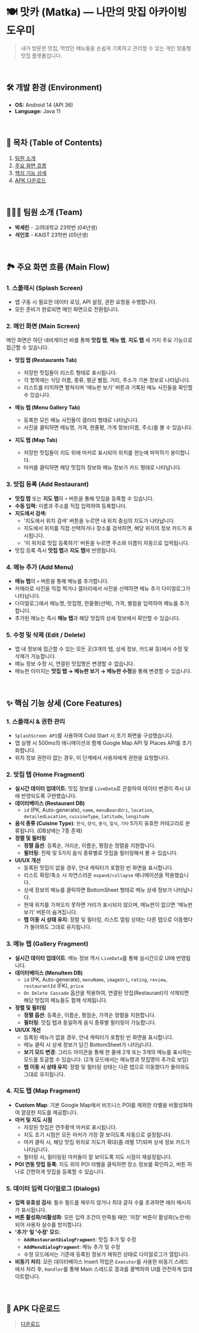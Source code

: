 # 🍽️ 맛카 (Matka) ― 나만의 맛집 아카이빙 도우미

> 내가 방문한 맛집, 먹었던 메뉴들을 손쉽게 기록하고 관리할 수 있는 개인 맞춤형 맛집 플랫폼입니다.

<br>

## 🛠️ 개발 환경 (Environment)
- **OS:** Android 14 (API 36)
- **Language:** Java 11

<br>

## 📝 목차 (Table of Contents)
1. [팀원 소개](#-팀원-소개-team)
2. [주요 화면 흐름](#-주요-화면-흐름-main-flow)
3. [핵심 기능 상세](#-핵심-기능-상세-core-features)
4. [APK 다운로드](#-apk-다운로드)

<br>

## 🧑‍🤝‍🧑 팀원 소개 (Team)

- **박세린** - 고려대학교 23학번 (04년생)
- **석인호** - KAIST 23학번 (05년생)

<br>

## 🏞️ 주요 화면 흐름 (Main Flow)

### 1. 스플래시 (Splash Screen)
- 앱 구동 시 필요한 데이터 로딩, API 설정, 권한 요청을 수행합니다.
- 모든 준비가 완료되면 메인 화면으로 전환됩니다.

### 2. 메인 화면 (Main Screen)
메인 화면은 하단 네비게이션 바를 통해 **맛집 탭**, **메뉴 탭**, **지도 탭** 세 가지 주요 기능으로 접근할 수 있습니다.

- **맛집 탭 (Restaurants Tab)**
    - 저장한 맛집들이 리스트 형태로 표시됩니다.
    - 각 항목에는 식당 이름, 종류, 평균 별점, 거리, 주소가 기본 정보로 나타납니다.
    - 리스트를 터치하면 펼쳐지며 '메뉴판 보기' 버튼과 기록된 메뉴 사진들을 확인할 수 있습니다.

- **메뉴 탭 (Menu Gallery Tab)**
    - 등록한 모든 메뉴 사진들이 갤러리 형태로 나타납니다.
    - 사진을 클릭하면 메뉴명, 가격, 한줄평, 가게 정보(이름, 주소)를 볼 수 있습니다.

- **지도 탭 (Map Tab)**
    - 저장한 맛집들이 지도 위에 마커로 표시되어 위치를 한눈에 파악하기 용이합니다.
    - 마커를 클릭하면 해당 맛집의 정보와 메뉴 정보가 카드 형태로 나타납니다.

### 3. 맛집 등록 (Add Restaurant)
- **맛집 탭** 또는 **지도 탭**의 `+` 버튼을 통해 맛집을 등록할 수 있습니다.
- **수동 입력:** 이름과 주소를 직접 입력하여 등록합니다.
- **지도에서 검색:**
    - '지도에서 위치 검색' 버튼을 누르면 내 위치 중심의 지도가 나타납니다.
    - 지도에서 위치를 직접 선택하거나 장소를 검색하면, 해당 위치의 정보 카드가 표시됩니다.
    - '이 위치로 맛집 등록하기' 버튼을 누르면 주소와 이름이 자동으로 입력됩니다.
- 맛집 등록 즉시 **맛집 탭**과 **지도 탭**에 반영됩니다.

### 4. 메뉴 추가 (Add Menu)
- **메뉴 탭**의 `+` 버튼을 통해 메뉴를 추가합니다.
- 카메라로 사진을 직접 찍거나 갤러리에서 사진을 선택하면 메뉴 추가 다이얼로그가 나타납니다.
- 다이얼로그에서 메뉴명, 맛집명, 한줄평(선택), 가격, 별점을 입력하여 메뉴를 추가합니다.
- 추가된 메뉴는 즉시 **메뉴 탭**과 해당 맛집의 상세 정보에서 확인할 수 있습니다.

### 5. 수정 및 삭제 (Edit / Delete)
- 앱 내 정보에 접근할 수 있는 모든 곳(3개의 탭, 상세 정보, 카드뷰 등)에서 수정 및 삭제가 가능합니다.
- 메뉴 정보 수정 시, 연결된 맛집명은 변경할 수 없습니다.
- 메뉴판 이미지는 **맛집 탭 → 메뉴판 보기 → 메뉴판 수정**을 통해 변경할 수 있습니다.

<br>

## ✨ 핵심 기능 상세 (Core Features)

### 1. 스플래시 & 권한 관리
- `SplashScreen API`를 사용하여 Cold Start 시 초기 화면을 구성했습니다.
- 앱 실행 시 500ms의 애니메이션과 함께 Google Map API 및 Places API를 초기화합니다.
- 위치 정보 권한이 없는 경우, 이 단계에서 사용자에게 권한을 요청합니다.

### 2. 맛집 탭 (Home Fragment)
- **실시간 데이터 업데이트**: 맛집 정보를 `LiveData`로 관찰하여 데이터 변경이 즉시 UI에 반영되도록 구현했습니다.
- **데이터베이스 (Restaurant DB)**
    - `id` (PK, Auto-generate), `name`, `menuBoardUri`, `location`, `detailedLocation`, `cuisineType`, `latitude`, `longitude`
- **음식 종류 (Cuisine Type)**: `한식`, `양식`, `중식`, `일식`, `기타` 5가지 유효한 카테고리로 분류됩니다. (DB상에는 7종 존재)
- **정렬 및 필터링**
    - **정렬 옵션**: 등록순, 거리순, 이름순, 평점순 정렬을 지원합니다.
    - **필터링**: 전체 및 5가지 음식 종류별로 맛집을 필터링해서 볼 수 있습니다.
- **UI/UX 개선**
    - 등록된 맛집이 없을 경우, 안내 캐릭터가 포함된 빈 화면을 표시합니다.
    - 리스트 확장/축소 시 자연스러운 `expand/collapse` 애니메이션을 적용했습니다.
    - 상세 정보의 메뉴를 클릭하면 BottomSheet 형태로 메뉴 상세 정보가 나타납니다.
    - 현재 위치를 가져오지 못하면 거리가 표시되지 않으며, 메뉴판이 없으면 '메뉴판 보기' 버튼이 숨겨집니다.
    - **탭 이동 시 상태 유지**: 정렬 및 필터링, 리스트 열림 상태는 다른 탭으로 이동했다가 돌아와도 그대로 유지됩니다.

### 3. 메뉴 탭 (Gallery Fragment)
- **실시간 데이터 업데이트**: 메뉴 정보 역시 `LiveData`를 통해 실시간으로 UI에 반영됩니다.
- **데이터베이스 (MenuItem DB)**
    - `id` (PK, Auto-generate), `menuName`, `imageUri`, `rating`, `review`, `restaurantId` (FK), `price`
    - `On Delete Cascade` 옵션을 적용하여, 연결된 맛집(Restaurant)이 삭제되면 해당 맛집의 메뉴들도 함께 삭제됩니다.
- **정렬 및 필터링**
    - **정렬 옵션**: 등록순, 이름순, 평점순, 가격순 정렬을 지원합니다.
    - **필터링**: 맛집 탭과 동일하게 음식 종류별 필터링이 가능합니다.
- **UI/UX 개선**
    - 등록된 메뉴가 없을 경우, 안내 캐릭터가 포함된 빈 화면을 표시합니다.
    - 메뉴 클릭 시 상세 정보가 담긴 BottomSheet가 나타납니다.
    - **보기 모드 변경**: 그리드 아이콘을 통해 한 줄에 2개 또는 3개의 메뉴를 표시하는 모드를 토글할 수 있습니다. (2개 모드에서는 메뉴명과 맛집명이 추가로 보임)
    - **탭 이동 시 상태 유지**: 정렬 및 필터링 상태는 다른 탭으로 이동했다가 돌아와도 그대로 유지됩니다.

### 4. 지도 탭 (Map Fragment)
- **Custom Map**: 기본 Google Map에서 비즈니스 POI를 제외한 라벨을 비활성화하여 깔끔한 지도를 제공합니다.
- **마커 및 지도 시점**
    - 저장된 맛집은 연주황색 마커로 표시됩니다.
    - 지도 초기 시점은 모든 마커가 가장 잘 보이도록 자동으로 설정됩니다.
    - 마커 클릭 시, 해당 맛집 위치로 지도가 확대(줌 레벨 17)되며 상세 정보 카드가 나타납니다.
    - 필터링 시, 필터링된 마커들이 잘 보이도록 지도 시점이 재설정됩니다.
- **POI 연동 맛집 등록**: 지도 위의 POI 라벨을 클릭하면 장소 정보를 확인하고, 버튼 하나로 간편하게 맛집을 등록할 수 있습니다.

### 5. 데이터 입력 다이얼로그 (Dialogs)
- **입력 유효성 검사**: 필수 필드를 채우지 않거나 최대 글자 수를 초과하면 에러 메시지가 표시됩니다.
- **버튼 활성화/비활성화**: 모든 입력 조건이 만족될 때만 '저장' 버튼이 활성화(노란색)되어 사용자 실수를 방지합니다.
- **'추가' 및 '수정' 모드**:
    - **`AddRestaurantDialogFragment`**: 맛집 추가 및 수정
    - **`AddMenuDialogFragment`**: 메뉴 추가 및 수정
    - 수정 모드에서는 기존에 등록된 정보가 채워진 상태로 다이얼로그가 열립니다.
- **비동기 처리**: 모든 데이터베이스 Insert 작업은 `Executor`를 사용한 비동기 스레드에서 처리 후, `Handler`를 통해 Main 스레드로 결과를 콜백하여 UI를 안전하게 업데이트합니다.

<br>

## 📲 APK 다운로드
> [다운로드](https://drive.google.com/file/d/1hqpBxtxvWlzr6yBqzPzfLHLeG9gbO47X/view?usp=sharing)
